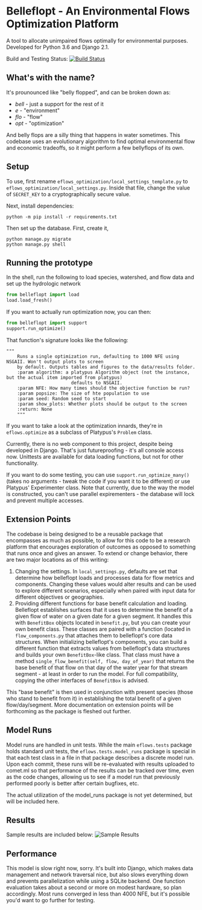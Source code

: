 # Belleflopt - An Environmental Flows Optimization Platform
A tool to allocate unimpaired flows optimally for environmental purposes. Developed for Python 3.6 and Django 2.1.

Build and Testing Status: [![Build Status](https://dev.azure.com/nickrsantos/belleflopt/_apis/build/status/ceff-tech.belleflopt?branchName=master)](https://dev.azure.com/nickrsantos/belleflopt/_build/latest?definitionId=2&branchName=master)

## What's with the name?
It's prounounced like "belly flopped", and can be broken down as:
* _bell_ - just a support for the rest of it
* _e_ - "environment"
* _flo_ - "flow"
* _opt_ - "optimization"

And belly flops are a silly thing that happens in water sometimes. This codebase uses an
evolutionary algorithm to find optimal environmental flow and economic tradeoffs,
so it might perform a few bellyflops of its own.

## Setup
To use, first rename `eflows_optimization/local_settings_template.py` to
`eflows_optimization/local_settings.py`. Inside that file, change the value
of `SECRET_KEY` to a cryptographically secure value.

Next, install dependencies:
```
python -m pip install -r requirements.txt
```

Then set up the database. First, create it,

```
python manage.py migrate
python manage.py shell 
```

## Running the prototype
In the shell, run the following to load species, watershed, and flow data and set up the
hydrologic network
```python
from belleflopt import load
load.load_fresh()
```

If you want to actually run optimization now, you can then:
```python
from belleflopt import support
support.run_optimize()
```

That function's signature looks like the following:
```
"""
    Runs a single optimization run, defaulting to 1000 NFE using NSGAII. Won't output plots to screen
    by default. Outputs tables and figures to the data/results folder.
	:param algorithm: a platypus Algorithm object (not the instance, but the actual item imported from platypus)
						defaults to NSGAII.
	:param NFE: How many times should the objective function be run?
	:param popsize: The size of hte population to use
	:param seed: Random seed to start
	:param show_plots: Whether plots should be output to the screen
	:return: None
	"""
```

If you want to take a look at the optimization innards, they're in
`eflows.optimize` as a subclass of Platypus's `Problem` class.

Currently, there is no web component to this project, despite being
developed in Django. That's just futureproofing - it's all console
access now. Unittests are available for data loading functions, but
not for other functionality.

If you want to do some testing, you can use `support.run_optimize_many()` (takes no
arguments - tweak the code if you want it to be different) or use Platypus' Experimenter class.
Note that currently, due to the way the model is constructed, you can't use parallel
expirementers - the database will lock and prevent multiple accesses.

## Extension Points
The codebase is being designed to be a reusable package that encompasses as much as
possible, to allow for this code to be a research platform that encourages exploration of outcomes
as opposed to something that runs once and gives an answer. To extend or change behavior, there
are two major locations as of this writing:
1. Changing the settings. In `local_settings.py`, defaults are set that determine how belleflopt
loads and processes data for flow metrics and components. Changing these values would alter
results and can be used to explore different scenarios, especially when paired with input
data for different objectives or geographies.
2. Providing different functions for base benefit calculation and loading. Belleflopt establishes
surfaces that it uses to determine the benefit of a given flow of water on a given date
for a given segment. It handles this with `BenefitBox` objects located in `benefit.py`, but you
can create your own benefit class. These classes are paired with a function (located in
`flow_components.py` that attaches them to belleflopt's core data structures. When initializing
belleflopt's components, you can build a different function that extracts values from belleflopt's
data structures and builds your own `BenefitBox`-like class. That class must have a method
`single_flow_benefit(self, flow, day_of_year)` that returns the base benefit of that flow on that
day of the water year for that stream segment - at least in order to run the model. For full
compatibility, copying the other interfaces of `BenefitBox` is advised.

This "base benefit" is then used in conjunction with present species (those who stand to benefit
from it) in establishing the total benefit of a given flow/day/segment. More documentation
on extension points will be forthcoming as the package is fleshed out further.

## Model Runs
Model runs are handled in unit tests. While the main `eflows.tests` package holds standard
unit tests, the `eflows.tests.model_runs` package is special in that each test class in a file
in that package describes a discrete model run. Upon each commit, these runs will be re-evaluated
with results uploaded to comet.ml so that performance of the results can be tracked over time,
even as the code changes, allowing us to see if a model run that previously performed poorly is
better after certain bugfixes, etc.

The actual utilization of the model_runs package is not yet determined, but will be included here.
 
## Results
Sample results are included below:
![Sample Results](maps/maps_layout.png)

## Performance
This model is slow right now, sorry. It's built into Django, which makes data management
and network traversal nice, but also slows everything down and prevents parallelization
while using a SQLite backend. One function evaluation takes about a second or more on
modest hardware, so plan accordingly. Most runs converged in less than 4000 NFE, but
it's possible you'd want to go further for testing.